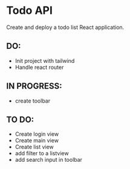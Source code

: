 # Todo API

Create and deploy a todo list React application.

## DO:
- Init project with tailwind
- Handle react router 


## IN PROGRESS:
- create toolbar 



## TO DO: 
- Create login view 
- Create main view 
- Create list view 
- add filter to a listview
- add search input in toolbar 


